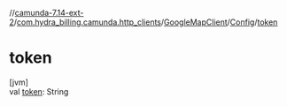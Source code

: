 //[camunda-7.14-ext-2](../../../../index.md)/[com.hydra_billing.camunda.http_clients](../../index.md)/[GoogleMapClient](../index.md)/[Config](index.md)/[token](token.md)

# token

[jvm]\
val [token](token.md): String
